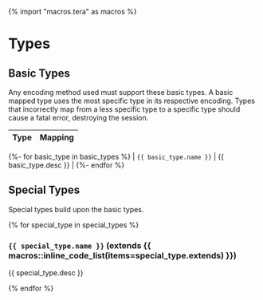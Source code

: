 {% import "macros.tera" as macros %}

# Types

## Basic Types

Any encoding method used must support these basic types.
A basic mapped type uses the most specific type in its respective encoding.
Types that incorrectly map from a less specific type to a specific type 
should cause a fatal error, destroying the session.

| Type                    | Mapping               |
| ----------------------- | --------------------- |
{%- for basic_type in basic_types %}
| `{{ basic_type.name }}` | {{ basic_type.desc }} |
{%- endfor %}


## Special Types

Special types build upon the basic types.

{% for special_type in special_types %}

### `{{ special_type.name }}` (extends {{ macros::inline_code_list(items=special_type.extends) }})

{{ special_type.desc }}

{% endfor %}
